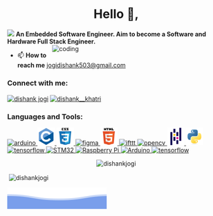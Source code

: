 <h1 align="center">Hello 👋,</h1>

<img src="https://media.giphy.com/media/WUlplcMpOCEmTGBtBW/giphy.gif" width="48"> **An Embedded Software Engineer. 
Aim to become a Software and Hardware Full Stack Engineer.**
<img align="right" alt="coding" width= "400" src= "https://media.tenor.com/NOYF3f82b_gAAAAC/programmer.gif">

- 📫 **How to reach me** jogidishank503@gmail.com

<h3 align="left">Connect with me:</h3>
<p align="left">

<a href="https://linkedin.com/in/dishank jogi" target="blank"><img align="center" src="https://raw.githubusercontent.com/rahuldkjain/github-profile-readme-generator/master/src/images/icons/Social/linked-in-alt.svg" alt="dishank jogi" height="30" width="40" /></a>
<a href="https://instagram.com/dishank__khatri" target="blank"><img align="center" src="https://raw.githubusercontent.com/rahuldkjain/github-profile-readme-generator/master/src/images/icons/Social/instagram.svg" alt="dishank__khatri" height="30" width="40" /></a>
</p>

<h3 align="left">Languages and Tools:</h3>
<p align="left"> <a href="https://www.arduino.cc/" target="_blank" rel="noreferrer"> <img src="https://cdn.worldvectorlogo.com/logos/arduino-1.svg" alt="arduino" width="40" height="40"/> </a> <a href="https://www.cprogramming.com/" target="_blank" rel="noreferrer"> <img src="https://raw.githubusercontent.com/devicons/devicon/master/icons/c/c-original.svg" alt="c" width="40" height="40"/> </a> <a href="https://www.w3schools.com/css/" target="_blank" rel="noreferrer"> <img src="https://raw.githubusercontent.com/devicons/devicon/master/icons/css3/css3-original-wordmark.svg" alt="css3" width="40" height="40"/> </a> <a href="https://www.figma.com/" target="_blank" rel="noreferrer"> <img src="https://www.vectorlogo.zone/logos/figma/figma-icon.svg" alt="figma" width="40" height="40"/> </a> <a href="https://www.w3.org/html/" target="_blank" rel="noreferrer"> <img src="https://raw.githubusercontent.com/devicons/devicon/master/icons/html5/html5-original-wordmark.svg" alt="html5" width="40" height="40"/> </a> <a href="https://ifttt.com/" target="_blank" rel="noreferrer"> <img src="https://www.vectorlogo.zone/logos/ifttt/ifttt-ar21.svg" alt="ifttt" width="40" height="40"/> </a> <a href="https://opencv.org/" target="_blank" rel="noreferrer"> <img src="https://www.vectorlogo.zone/logos/opencv/opencv-icon.svg" alt="opencv" width="40" height="40"/> </a> <a href="https://pandas.pydata.org/" target="_blank" rel="noreferrer"> <img src="https://raw.githubusercontent.com/devicons/devicon/2ae2a900d2f041da66e950e4d48052658d850630/icons/pandas/pandas-original.svg" alt="pandas" width="40" height="40"/> </a> <a href="https://www.python.org" target="_blank" rel="noreferrer"> <img src="https://raw.githubusercontent.com/devicons/devicon/master/icons/python/python-original.svg" alt="python" width="40" height="40"/> </a> <a href="https://www.tensorflow.org" target="_blank" rel="noreferrer"> <img src="https://www.vectorlogo.zone/logos/tensorflow/tensorflow-icon.svg" alt="tensorflow" width="40" height="40"/>  <img src="https://img.shields.io/badge/-STMicroelectronics-444444?style=flat-square&logo=STMicroelectronics&logoColor=03234B" alt="STM32" width="100" height="40"/> <img src="https://img.shields.io/badge/-Raspberry%20Pi-444444?style=flat-square&logo=Raspberry-Pi&logoColor=C51A4A" alt="Raspberry Pi" width="100" height="40"/> <img src="https://img.shields.io/badge/-Arduino-444444?style=flat-square&logo=Arduino" alt="Arduino" width="100" height="40"/> <img src="https://www.nxp.com/resources/images/nxp-logo.svg" alt="tensorflow" width="80" height="40"/>

</a> </p>




<p align="center">
  <img src="https://github-readme-stats.vercel.app/api/top-langs?username=dishankjogi&show_icons=true&locale=en&layout=compact" alt="dishankjogi" /></p>






<p>&nbsp;<img align="center" src="https://github-readme-stats.vercel.app/api?username=dishankjogi&show_icons=true&locale=en" alt="dishankjogi" /></p>















![Dishank Jogi](./bottom_header.svg)

